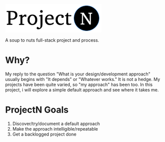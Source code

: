 ![projectN](images/ProjectN.png)

A soup to nuts full-stack project and process.

# Why?
My reply to the question "What is your design/development approach" usually begins with "It depends" or "Whatever works." It is not a hedge. My projects have been quite varied, so "my approach" has been too. In this project, i will explore a simple default approach and see where it takes me. 

# ProjectN Goals
1. Discover/try/document a default approach
2. Make the approach intelligible/repeatable
2. Get a backlogged project done
